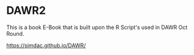 # DAWR2

This is a book E-Book that is built upon the R Script's used in DAWR Oct Round.

https://simdac.github.io/DAWR/
